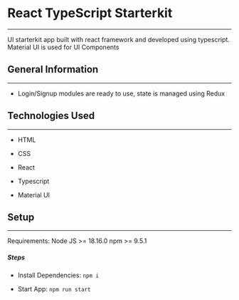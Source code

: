 <h1>React TypeScript Starterkit</h1>
<hr><p>UI starterkit app built with react framework and developed using typescript.
Material UI is used for UI Components</p><h2>General Information</h2>
<hr><ul>
<li>Login/Signup modules are ready to use, state is managed using Redux</li>
</ul><h2>Technologies Used</h2>
<hr><ul>
<li>HTML</li>
</ul><ul>
<li>CSS</li>
</ul><ul>
<li>React</li>
</ul><ul>
<li>Typescript</li>
</ul><ul>
<li>Material UI</li>
</ul><h2>Setup</h2>
<hr><p>Requirements:
Node JS &gt;= 18.16.0
npm &gt;= 9.5.1</p><h5>Steps</h5><ul>
<li>Install Dependencies: <code>npm i</code></li>
</ul><ul>
<li>Start App: <code>npm run start</code></li>
</ul>
